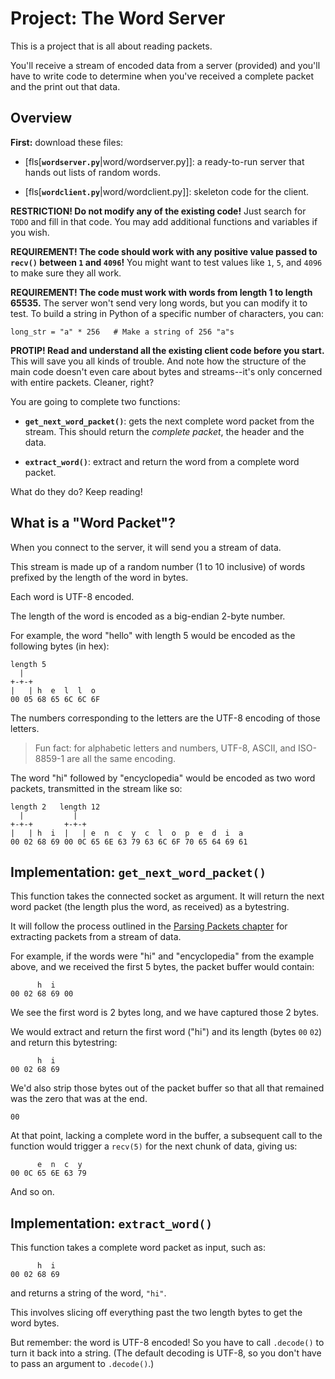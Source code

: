 # Project: The Word Server

This is a project that is all about reading packets.

You'll receive a stream of encoded data from a server (provided) and
you'll have to write code to determine when you've received a complete
packet and the print out that data.

## Overview

**First:** download these files:

* [fls[**`wordserver.py`**|word/wordserver.py]]: a ready-to-run
  server that hands out lists of random words.

* [fls[**`wordclient.py`**|word/wordclient.py]]: skeleton code for the client.

**RESTRICTION! Do not modify any of the existing code!** Just search for
`TODO` and fill in that code. You may add additional functions and
variables if you wish.

**REQUIREMENT! The code should work with any positive value passed to
`recv()` between `1` and `4096`!** You might want to test values like
`1`, `5`, and `4096` to make sure they all work.

**REQUIREMENT! The code must work with words from length 1 to length
65535.** The server won't send very long words, but you can modify it to
test. To build a string in Python of a specific number of characters,
you can:

``` {.py}
long_str = "a" * 256   # Make a string of 256 "a"s
```

**PROTIP! Read and understand all the existing client code before you
start.** This will save you all kinds of trouble. And note how the
structure of the main code doesn't even care about bytes and
streams--it's only concerned with entire packets. Cleaner, right?

You are going to complete two functions:

* **`get_next_word_packet()`**: gets the next complete word packet from
  the stream. This should return the _complete packet_, the header and
  the data.

* **`extract_word()`**: extract and return the word from a complete word
  packet.

What do they do? Keep reading!

## What is a "Word Packet"?

When you connect to the server, it will send you a stream of data.

This stream is made up of a random number (1 to 10 inclusive) of words
prefixed by the length of the word in bytes.

Each word is UTF-8 encoded.

The length of the word is encoded as a big-endian 2-byte number.

For example, the word "hello" with length 5 would be encoded as the
following bytes (in hex):

``` {.default}
length 5
  |
+-+-+
|   | h  e  l  l  o
00 05 68 65 6C 6C 6F
```

The numbers corresponding to the letters are the UTF-8 encoding of those
letters.

> Fun fact: for alphabetic letters and numbers, UTF-8, ASCII, and
> ISO-8859-1 are all the same encoding.

The word "hi" followed by "encyclopedia" would be encoded as two word
packets, transmitted in the stream like so:

``` {.default}
length 2   length 12
  |           |
+-+-+       +-+-+
|   | h  i  |   | e  n  c  y  c  l  o  p  e  d  i  a
00 02 68 69 00 0C 65 6E 63 79 63 6C 6F 70 65 64 69 61
```

## Implementation: `get_next_word_packet()`

This function takes the connected socket as argument. It will return the
next word packet (the length plus the word, as received) as a
bytestring.

It will follow the process outlined in the [Parsing Packets
chapter](#parsing-packets) for extracting packets from a stream of data.

For example, if the words were "hi" and "encyclopedia" from the example
above, and we received the first 5 bytes, the packet buffer would
contain:

``` {.default}
      h  i  
00 02 68 69 00
```

We see the first word is 2 bytes long, and we have captured those 2
bytes.

We would extract and return the first word ("hi") and its length (bytes
`00` `02`) and return this bytestring:

``` {.default}
      h  i
00 02 68 69
```

We'd also strip those bytes out of the packet buffer so that all that
remained was the zero that was at the end.

``` {.default}
00
```

At that point, lacking a complete word in the buffer, a subsequent call
to the function would trigger a `recv(5)` for the next chunk of data,
giving us:

``` {.default}
      e  n  c  y
00 0C 65 6E 63 79
```

And so on.

## Implementation: `extract_word()`

This function takes a complete word packet as input, such as:

``` {.default}
      h  i
00 02 68 69
```

and returns a string of the word, `"hi"`.

This involves slicing off everything past the two length bytes to get
the word bytes.

But remember: the word is UTF-8 encoded! So you have to call `.decode()`
to turn it back into a string. (The default decoding is UTF-8, so you
don't have to pass an argument to `.decode()`.)

<!-- Rubric

55 points

-10 Code that was required to be unmodified was not modified
-5 Recv only called with 5 as the argument
-15 Function get_next_word_packet() returns only the next single complete packet as a bytestring
-5 Function get_next_word_packet() properly removes the complete single packet from the front of the global buffer
-5 Function get_next_word_packet() returns None when the connection was closed by the server
-5 Function extract_word() extracts the word from the packet
-10 Function extract_word() returns the word as a decoded UTF-8 string

 -->
